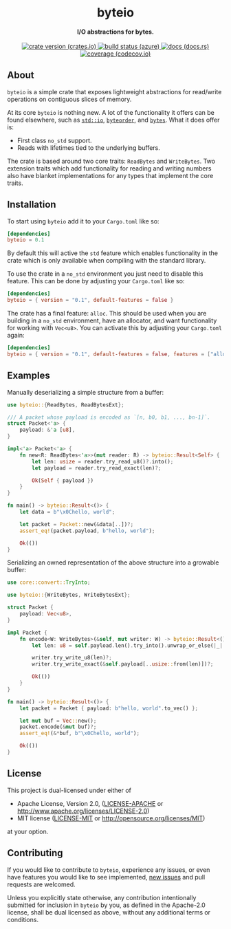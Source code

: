 <h1 align="center">byteio</h1>
<div align="center">
  <strong>
    I/O abstractions for bytes.
  </strong>
</div>

<br />

<div align="center">
  <!-- crate version (crates.io) -->
  <a href="https://crates.io/crates/byteio">
    <img src="https://img.shields.io/crates/v/byteio.svg?style=flat-square"
      alt="crate version (crates.io)" />
  </a>

  <!-- build status (azure) -->
  <a href="https://dev.azure.com/rjsberry/byteio/_build?definitionId=2">
    <img src="https://img.shields.io/azure-devops/build/rjsberry/eefd02b5-74a7-4227-8be5-dbd037a5e6d1/2.svg?style=flat-square"
      alt="build status (azure)" />
  </a>

  <!-- docs (docs.rs) -->
  <a href="https://docs.rs/byteio">
    <img src="https://img.shields.io/badge/docs-latest-blue.svg?style=flat-square"
      alt="docs (docs.rs)" />
  </a>

  <!-- coverage (codecov.io) -->
  <a href="https://codecov.io/gh/rjsberry/byteio">
    <img src="https://img.shields.io/codecov/c/github/rjsberry/byteio.svg?style=flat-square"
      alt="coverage (codecov.io)" />
  </a>
</div>

## About

`byteio` is a simple crate that exposes lightweight abstractions for read/write
operations on contiguous slices of memory.

At its core `byteio` is nothing new. A lot of the functionality it offers can be
found elsewhere, such as [`std::io`][std-io], [`byteorder`][byteorder], and
[`bytes`][bytes]. What it does offer is:

* First class `no_std` support.
* Reads with lifetimes tied to the underlying buffers.

The crate is based around two core traits: `ReadBytes` and `WriteBytes`. Two
extension traits which add functionality for reading and writing numbers also
have blanket implementations for any types that implement the core traits.

[std-io]: https://doc.rust-lang.org/std/io/index.html
[byteorder]: https://docs.rs/byteorder/latest/byteorder/
[bytes]: https://docs.rs/bytes/latest/bytes

## Installation

To start using `byteio` add it to your `Cargo.toml` like so:

```toml
[dependencies]
byteio = 0.1
```

By default this will active the `std` feature which enables functionality in the
crate which is only available when compiling with the standard library.

To use the crate in a `no_std` environment you just need to disable this
feature. This can be done by adjusting your `Cargo.toml` like so:

```toml
[dependencies]
byteio = { version = "0.1", default-features = false }
```

The crate has a final feature: `alloc`. This should be used when you are
building in a `no_std` environment, have an allocator, and want functionality
for working with `Vec<u8>`. You can activate this by adjusting your `Cargo.toml`
again:

```toml
[dependencies]
byteio = { version = "0.1", default-features = false, features = ["alloc"] }
```

## Examples

Manually deserializing a simple structure from a buffer:

```rust
use byteio::{ReadBytes, ReadBytesExt};

/// A packet whose payload is encoded as `[n, b0, b1, ..., bn-1]`.
struct Packet<'a> {
    payload: &'a [u8],
}

impl<'a> Packet<'a> {
    fn new<R: ReadBytes<'a>>(mut reader: R) -> byteio::Result<Self> {
        let len: usize = reader.try_read_u8()?.into();
        let payload = reader.try_read_exact(len)?;

        Ok(Self { payload })
    }
}

fn main() -> byteio::Result<()> {
    let data = b"\x0Chello, world";

    let packet = Packet::new(&data[..])?;
    assert_eq!(packet.payload, b"hello, world");

    Ok(())
}
```

Serializing an owned representation of the above structure into a growable
buffer:

```rust
use core::convert::TryInto;

use byteio::{WriteBytes, WriteBytesExt};

struct Packet {
    payload: Vec<u8>,
}

impl Packet {
    fn encode<W: WriteBytes>(&self, mut writer: W) -> byteio::Result<()> {
        let len: u8 = self.payload.len().try_into().unwrap_or_else(|_| !0);

        writer.try_write_u8(len)?;
        writer.try_write_exact(&self.payload[..usize::from(len)])?;

        Ok(())
    }
}

fn main() -> byteio::Result<()> {
    let packet = Packet { payload: b"hello, world".to_vec() };

    let mut buf = Vec::new();
    packet.encode(&mut buf)?;
    assert_eq!(&*buf, b"\x0Chello, world");

    Ok(())
}
```

## License

This project is dual-licensed under either of

 * Apache License, Version 2.0, ([LICENSE-APACHE](LICENSE-APACHE) or
   http://www.apache.org/licenses/LICENSE-2.0)
 * MIT license ([LICENSE-MIT](LICENSE-MIT) or
   http://opensource.org/licenses/MIT)

at your option.

## Contributing

If you would like to contribute to `byteio`, experience any issues, or even have
features you would like to see implemented, [new issues][new-issue] and pull
requests are welcomed.

Unless you explicitly state otherwise, any contribution intentionally submitted
for inclusion in `byteio` by you, as defined in the Apache-2.0 license, shall be
dual licensed as above, without any additional terms or conditions.

[new-issue]: https://github.com/rjsberry/byteio/issues/new